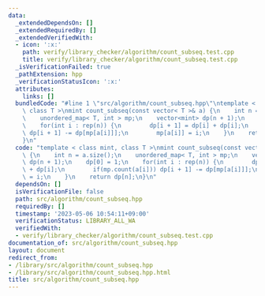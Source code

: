 ```yaml
---
data:
  _extendedDependsOn: []
  _extendedRequiredBy: []
  _extendedVerifiedWith:
  - icon: ':x:'
    path: verify/library_checker/algorithm/count_subseq.test.cpp
    title: verify/library_checker/algorithm/count_subseq.test.cpp
  _isVerificationFailed: true
  _pathExtension: hpp
  _verificationStatusIcon: ':x:'
  attributes:
    links: []
  bundledCode: "#line 1 \"src/algorithm/count_subseq.hpp\"\ntemplate < class mint,\
    \ class T >\nmint count_subseq(const vector< T >& a) {\n    int n = a.size();\n\
    \    unordered_map< T, int > mp;\n    vector<mint> dp(n + 1);\n    dp[0] = 1;\n\
    \    for(int i : rep(n)) {\n        dp[i + 1] = dp[i] + dp[i];\n        if(mp.count(a[i]))\
    \ dp[i + 1] -= dp[mp[a[i]]];\n        mp[a[i]] = i;\n    }\n    return dp[n];\n\
    }\n"
  code: "template < class mint, class T >\nmint count_subseq(const vector< T >& a)\
    \ {\n    int n = a.size();\n    unordered_map< T, int > mp;\n    vector<mint>\
    \ dp(n + 1);\n    dp[0] = 1;\n    for(int i : rep(n)) {\n        dp[i + 1] = dp[i]\
    \ + dp[i];\n        if(mp.count(a[i])) dp[i + 1] -= dp[mp[a[i]]];\n        mp[a[i]]\
    \ = i;\n    }\n    return dp[n];\n}\n"
  dependsOn: []
  isVerificationFile: false
  path: src/algorithm/count_subseq.hpp
  requiredBy: []
  timestamp: '2023-05-06 10:54:11+09:00'
  verificationStatus: LIBRARY_ALL_WA
  verifiedWith:
  - verify/library_checker/algorithm/count_subseq.test.cpp
documentation_of: src/algorithm/count_subseq.hpp
layout: document
redirect_from:
- /library/src/algorithm/count_subseq.hpp
- /library/src/algorithm/count_subseq.hpp.html
title: src/algorithm/count_subseq.hpp
---
```

